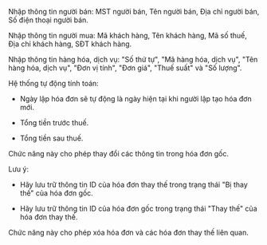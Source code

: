 <!--QUẢN LÝ HÓA ĐƠN ĐIỆN TỬ-->

<!--Chức năng: "Lập hóa đơn mới"-->

Nhập thông tin người bán: MST người bán, Tên người bán, Địa chỉ người bán, Số điện thoại người bán.

Nhập thông tin người mua: Mã khách hàng, Tên khách hàng, Mã số thuế, Địa chỉ khách hàng, SĐT khách hàng.

Nhập thông tin hàng hóa, dịch vụ: "Số thứ tự", "Mã hàng hóa, dịch vụ", "Tên hàng hóa, dịch vụ", "Đơn vị tính", "Đơn giá", "Thuế suất" và "Số lượng".

Hệ thống tự động tính toán: 

- Ngày lập hóa đơn sẽ tự động là ngày hiện tại khi người lập tạo hóa đơn mới.

- Tổng tiền trước thuế.

- Tổng tiền sau thuế.

<!--Chức năng: "Lập hóa đơn thay thế"-->

Chức năng này cho phép thay đổi các thông tin trong hóa đơn gốc.

Lưu ý: 

- Hãy lưu trữ thông tin ID của hóa đơn thay thế trong trạng thái "Bị thay thế" của hóa đơn gốc.

- Hãy lưu trữ thông tin ID của hóa đơn gốc trong trạng thái "Thay thế" của hóa đơn thay thế.

<!--Chức năng: "Hủy hóa đơn"-->

Chức năng này cho phép xóa hóa đơn và các hóa đơn thay thế liên quan.
